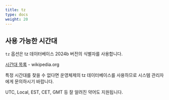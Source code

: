 ```yaml
---
title: tz
type: docs
weight: 20
---
```


## 사용 가능한 시간대

`tz` 옵션은 tz 데이터베이스 2024b 버전의 식별자를 사용합니다.

[시간대 목록](https://en.wikipedia.org/wiki/List_of_tz_database_time_zones) - wikipedia.org

특정 시간대를 찾을 수 없다면 운영체제의 tz 데이터베이스를 사용하므로 시스템 관리자에게 문의하시기 바랍니다.

UTC, Local, EST, CET, GMT 등 잘 알려진 약어도 지원됩니다.
